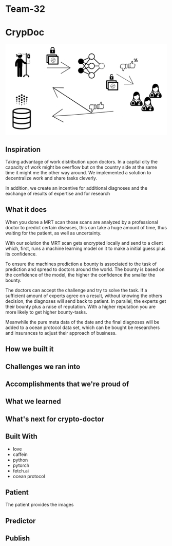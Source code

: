 # Team-32

# CrypDoc
![alt text](sketch.png "CrypDoc Sketch")
## Inspiration
Taking advantage of work distribution upon doctors. In a capital city the capacity of work might be overflow but on the country side at the same time it might me the other way around. We implemented a solution to decentralize work and share tasks cleverly.

In addition, we create an incentive for additional diagnoses and the exchange of results of expertise and for research

## What it does
When you done a MRT scan those scans are analyzed by a professional doctor to predict certain diseases, this can take a huge amount of time, thus waiting for the patient, as well as uncertainty. 

With our solution the MRT scan gets encrypted locally and send to a client which, first, runs a machine learning model on it to make a initial guess plus its confidence. 

To ensure the machines prediction a bounty is associated to the task of prediction and spread to doctors around the world. The bounty is based on the confidence of the model, the higher the confidence the smaller the bounty. 

The doctors can accept the challenge and try to solve the task. If a sufficient amount of experts agree on a result, without knowing the others decision, the diagnoses will send back to patient. In parallel, the experts get their bounty plus a raise of reputation. With a higher reputation you are more likely to get higher bounty-tasks.

Meanwhile the pure meta data of the date and the final diagnoses will be added to a ocean protocol data set, which can be bought be researchers and insurances to adjust their approach of business.

## How we built it
## Challenges we ran into
## Accomplishments that we're proud of
## What we learned
## What's next for crypto-doctor
## Built With
* love
* caffein
* python
* pytorch
* fetch.ai
* ocean protocol

## Patient
The patient provides the images
## Predictor

## Publish
